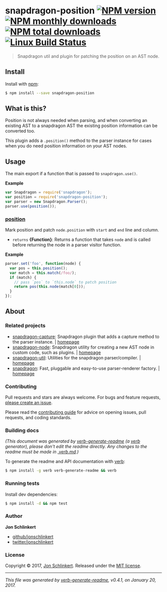 # snapdragon-position [![NPM version](https://img.shields.io/npm/v/snapdragon-position.svg?style=flat)](https://www.npmjs.com/package/snapdragon-position) [![NPM monthly downloads](https://img.shields.io/npm/dm/snapdragon-position.svg?style=flat)](https://npmjs.org/package/snapdragon-position)  [![NPM total downloads](https://img.shields.io/npm/dt/snapdragon-position.svg?style=flat)](https://npmjs.org/package/snapdragon-position) [![Linux Build Status](https://img.shields.io/travis/jonschlinkert/snapdragon-position.svg?style=flat&label=Travis)](https://travis-ci.org/jonschlinkert/snapdragon-position)

> Snapdragon util and plugin for patching the position on an AST node.

## Install

Install with [npm](https://www.npmjs.com/):

```sh
$ npm install --save snapdragon-position
```

## What is this?

Position is not always needed when parsing, and when converting an existing AST to a snapdragon AST the existing position information can be converted too.

This plugin adds a `.position()` method to the parser instance for cases when you do need position information on your AST nodes.

## Usage

The main export if a function that is passed to `snapdragon.use()`.

**Example**

```js
var Snapdragon = require('snapdragon');
var position = require('snapdragon-position');
var parser = new Snapdragon.Parser();
parser.use(position());
```

### [position](index.js#L57)

Mark position and patch `node.position` with `start` and `end` line and column.

* `returns` **{Function}**: Returns a function that takes `node` and is called before returning the node in a parser visitor function.

**Example**

```js
parser.set('foo', function(node) {
  var pos = this.position();
  var match = this.match(/foo/);
  if (match) {
    // pass `pos` to `this.node` to patch position
    return pos(this.node(match[0]));
  }
});
```

## About

### Related projects

* [snapdragon-capture](https://www.npmjs.com/package/snapdragon-capture): Snapdragon plugin that adds a capture method to the parser instance. | [homepage](https://github.com/jonschlinkert/snapdragon-capture "Snapdragon plugin that adds a capture method to the parser instance.")
* [snapdragon-node](https://www.npmjs.com/package/snapdragon-node): Snapdragon utility for creating a new AST node in custom code, such as plugins. | [homepage](https://github.com/jonschlinkert/snapdragon-node "Snapdragon utility for creating a new AST node in custom code, such as plugins.")
* [snapdragon-util](https://www.npmjs.com/package/snapdragon-util): Utilities for the snapdragon parser/compiler. | [homepage](https://github.com/jonschlinkert/snapdragon-util "Utilities for the snapdragon parser/compiler.")
* [snapdragon](https://www.npmjs.com/package/snapdragon): Fast, pluggable and easy-to-use parser-renderer factory. | [homepage](https://github.com/jonschlinkert/snapdragon "Fast, pluggable and easy-to-use parser-renderer factory.")

### Contributing

Pull requests and stars are always welcome. For bugs and feature requests, [please create an issue](../../issues/new).

Please read the [contributing guide](.github/contributing.md) for advice on opening issues, pull requests, and coding standards.

### Building docs

_(This document was generated by [verb-generate-readme](https://github.com/verbose/verb-generate-readme) (a [verb](https://github.com/verbose/verb) generator), please don't edit the readme directly. Any changes to the readme must be made in [.verb.md](.verb.md).)_

To generate the readme and API documentation with [verb](https://github.com/verbose/verb):

```sh
$ npm install -g verb verb-generate-readme && verb
```

### Running tests

Install dev dependencies:

```sh
$ npm install -d && npm test
```

### Author

**Jon Schlinkert**

* [github/jonschlinkert](https://github.com/jonschlinkert)
* [twitter/jonschlinkert](https://twitter.com/jonschlinkert)

### License

Copyright © 2017, [Jon Schlinkert](https://github.com/jonschlinkert).
Released under the [MIT license](LICENSE).

***

_This file was generated by [verb-generate-readme](https://github.com/verbose/verb-generate-readme), v0.4.1, on January 20, 2017._